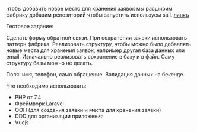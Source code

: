 чтобы добавить новое место для хранения заявок мы расширим фабрику добавим репозиторий
чтобы запустить используем sail. [линкъ](https://laravel.com/docs/11.x/sail#installing-composer-dependencies-for-existing-projects)


Тестовое задание:

Сделать форму обратной связи.
При сохранении заявки использовать паттерн фабрика.
Реализовать структуру, чтобы можно было добавлять новые места для хранения заявок, например другая база данных или email.
Изначально реализовать сохранение в базу и в файл. Саму структуру базы можно не делать.

Поля: имя, телефон, само обращение. Валидация данных на бекенде.

Что необходимо использовать:
- PHP от 7.4
- Фреймворк Laravel
- ООП (для создания заявки и места для хранения заявки)
- DDD для организации приложения
- Vuejs
